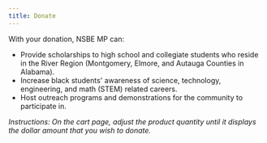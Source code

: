 ```yaml
---
title: Donate
---
```


With your donation, NSBE MP can:

* Provide scholarships to high school and collegiate students who reside in the River Region (Montgomery, Elmore, and Autauga Counties in Alabama).
* Increase black students' awareness of science, technology, engineering, and math (STEM) related careers.
* Host outreach programs and demonstrations for the community to participate in.

*Instructions: On the cart page, adjust the product quantity until it displays the dollar amount that you wish to donate.*
